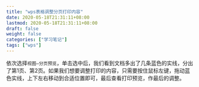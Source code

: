 ```yaml
---
title: "wps表格调整分页打印内容"
date: 2020-05-18T21:31:11+08:00
lastmod: 2020-05-18T21:31:11+08:00
draft: false
weight: false
categories: ["学习笔记"]
tags: ["wps"] 
---
```


依次选择`视图—分页预览`，单击选中后，我们看到文档多出了几条蓝色的实线，分出了第1页、第2页。如果我们想要调整打印的内容，只需要按住鼠标左键，拖动蓝色实线，上下左右移动到合适位置即可，最后查看打印预览，作最后的调整。